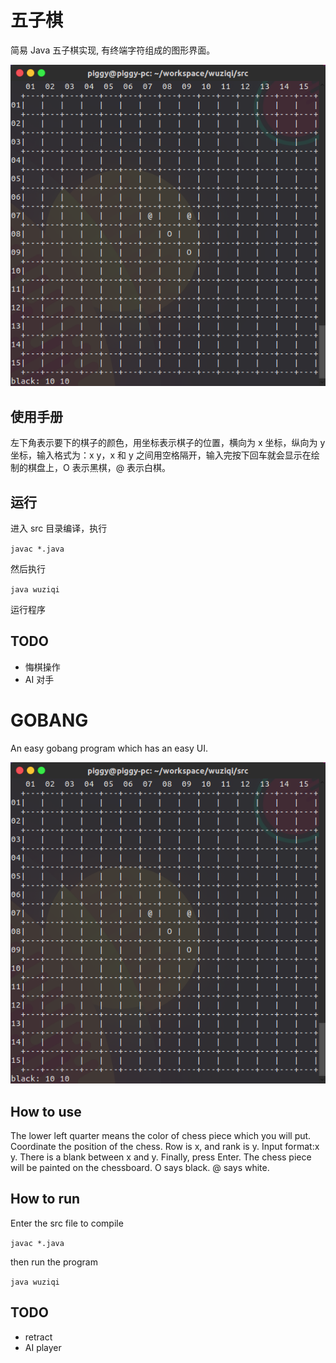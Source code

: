五子棋
=====

简易 Java 五子棋实现, 有终端字符组成的图形界面。

![Screenshot](photos/01.png)

使用手册
------

左下角表示要下的棋子的颜色，用坐标表示棋子的位置，横向为 x 坐标，纵向为 y 坐标，输入格式为：x y，x 和 y 之间用空格隔开，输入完按下回车就会显示在绘制的棋盘上，O 表示黑棋，@ 表示白棋。

运行
---

进入 src 目录编译，执行

``` javac *.java ```


然后执行

``` java wuziqi ```

运行程序

TODO
----

- 悔棋操作
- AI 对手

GOBANG
======

An easy gobang program which has an easy UI.

![Screenshot](photos/01.png)

How to use
----------

The lower left quarter means the color of chess piece which you will put. Coordinate the position of the chess. Row is x, and rank is y. Input format:x y. There is a blank between x and y. Finally, press Enter. The chess piece will be painted on the chessboard. O says black. @ says white.

How to run
----------

Enter the src file to compile

``` javac *.java ```

then run the program

``` java wuziqi ```

TODO
----

- retract
- AI player
